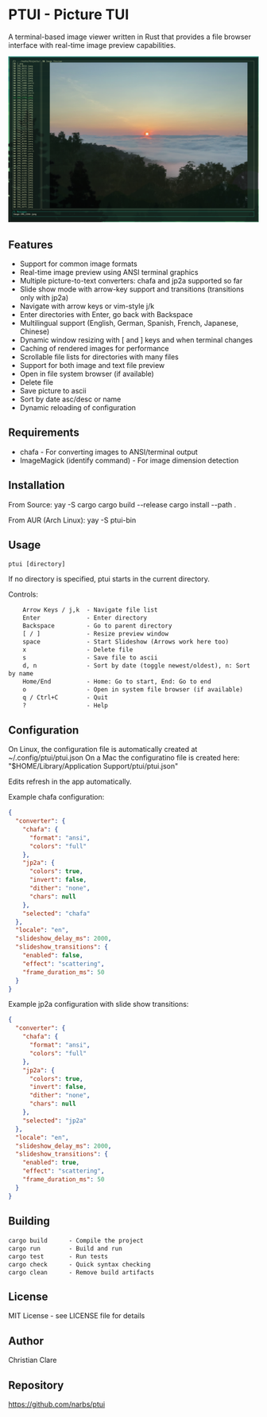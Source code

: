 PTUI - Picture TUI
==================

A terminal-based image viewer written in Rust that provides a file browser
interface with real-time image preview capabilities.

![PTUI - Picture TUI](docs/ptui_image.png)

Features
--------
- Support for common image formats
- Real-time image preview using ANSI terminal graphics
- Multiple picture-to-text converters: chafa and jp2a supported so far
- Slide show mode with arrow-key support and transitions (transitions only with jp2a)
- Navigate with arrow keys or vim-style j/k
- Enter directories with Enter, go back with Backspace
- Multilingual support (English, German, Spanish, French, Japanese, Chinese)
- Dynamic window resizing with [ and ] keys and when terminal changes
- Caching of rendered images for performance
- Scrollable file lists for directories with many files
- Support for both image and text file preview
- Open in file system browser (if available)
- Delete file
- Save picture to ascii
- Sort by date asc/desc or name
- Dynamic reloading of configuration

Requirements
------------
- chafa - For converting images to ANSI/terminal output
- ImageMagick (identify command) - For image dimension detection

Installation
------------

From Source:
    yay -S cargo
    cargo build --release
    cargo install --path .

From AUR (Arch Linux):
    yay -S ptui-bin

Usage
-----
    ptui [directory]

If no directory is specified, ptui starts in the current directory.

Controls:
```
    Arrow Keys / j,k  - Navigate file list
    Enter             - Enter directory
    Backspace         - Go to parent directory
    [ / ]             - Resize preview window
    space             - Start Slideshow (Arrows work here too)
    x                 - Delete file
    s                 - Save file to ascii
    d, n              - Sort by date (toggle newest/oldest), n: Sort by name
    Home/End          - Home: Go to start, End: Go to end
    o                 - Open in system file browser (if available)
    q / Ctrl+C        - Quit
    ?                 - Help
```

Configuration
-------------
On Linux, the configuration file is automatically created at ~/.config/ptui/ptui.json
On a Mac the configuratino file is created here: "$HOME/Library/Application Support/ptui/ptui.json"

Edits refresh in the app automatically.

Example chafa configuration:

```json
{
  "converter": {
    "chafa": {
      "format": "ansi",
      "colors": "full"
    },
    "jp2a": {
      "colors": true,
      "invert": false,
      "dither": "none",
      "chars": null
    },
    "selected": "chafa"
  },
  "locale": "en",
  "slideshow_delay_ms": 2000,
  "slideshow_transitions": {
    "enabled": false,
    "effect": "scattering",
    "frame_duration_ms": 50
  }
}
```

Example jp2a configuration with slide show transitions:

```json
{
  "converter": {
    "chafa": {
      "format": "ansi",
      "colors": "full"
    },
    "jp2a": {
      "colors": true,
      "invert": false,
      "dither": "none",
      "chars": null
    },
    "selected": "jp2a"
  },
  "locale": "en",
  "slideshow_delay_ms": 2000,
  "slideshow_transitions": {
    "enabled": true,
    "effect": "scattering",
    "frame_duration_ms": 50
  }
}
```

Building
--------
    cargo build      - Compile the project
    cargo run        - Build and run
    cargo test       - Run tests
    cargo check      - Quick syntax checking
    cargo clean      - Remove build artifacts

License
-------
MIT License - see LICENSE file for details

Author
------
Christian Clare

Repository
----------
https://github.com/narbs/ptui
